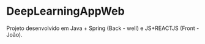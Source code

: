 # DeepLearningAppWeb
Projeto desenvolvido em Java + Spring (Back - well) e JS+REACTJS (Front - João).
